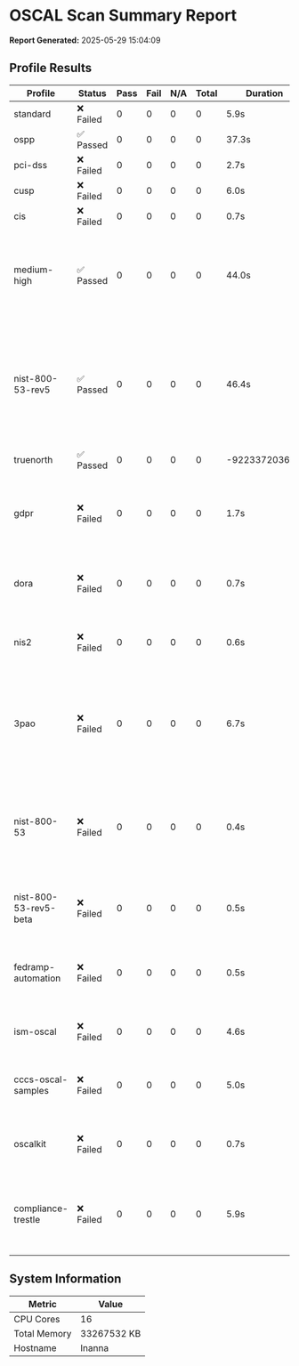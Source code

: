 # OSCAL Scan Summary Report

**Report Generated:** 2025-05-29 15:04:09

## Profile Results

| Profile | Status | Pass | Fail | N/A | Total | Duration | Created | Updated | Reference | Note |
|---------|--------|------|------|-----|-------|----------|---------|---------|-----------|------|
| standard | ❌ Failed | 0 | 0 | 0 | 0 | 5.9s | 0001-01-01T00:00:00Z | 0001-01-01T00:00:00Z | https://pages.nist.gov/OSCAL/ |  |
| ospp | ✅ Passed | 0 | 0 | 0 | 0 | 37.3s | 0001-01-01T00:00:00Z | 0001-01-01T00:00:00Z | https://www.bsi.bund.de/EN/Topics/Certification/ITProductsProtectionProfiles/itproductsprotectionprofiles_node.html |  |
| pci-dss | ❌ Failed | 0 | 0 | 0 | 0 | 2.7s | 0001-01-01T00:00:00Z | 0001-01-01T00:00:00Z | https://www.pcisecuritystandards.org/pci_security/ |  |
| cusp | ❌ Failed | 0 | 0 | 0 | 0 | 6.0s | 0001-01-01T00:00:00Z | 0001-01-01T00:00:00Z | https://docs.fedoraproject.org/en-US/security-guide/ |  |
| cis | ❌ Failed | 0 | 0 | 0 | 0 | 0.7s | 0001-01-01T00:00:00Z | 0001-01-01T00:00:00Z | https://www.cisecurity.org/cis-benchmarks/ |  |
| medium-high | ✅ Passed | 0 | 0 | 0 | 0 | 44.0s | 0001-01-01T00:00:00Z | 0001-01-01T00:00:00Z | https://www.fedramp.gov/ | Using CIS Level 2 workstation profile as baseline for FedRAMP Moderate/High requirements |
| nist-800-53-rev5 | ✅ Passed | 0 | 0 | 0 | 0 | 46.4s | 0001-01-01T00:00:00Z | 0001-01-01T00:00:00Z | https://csrc.nist.gov/publications/detail/sp/800-53/rev-5/final | Using STIG profile as implementation baseline for NIST SP 800-53 Rev. 5 controls including real-time monitoring requirements. |
| truenorth | ✅ Passed | 0 | 0 | 0 | 0 | -9223372036.9s | 0001-01-01T00:00:00Z | 0001-01-01T00:00:00Z | https://github.com/craft-fusion |  |
| gdpr | ❌ Failed | 0 | 0 | 0 | 0 | 1.7s | 0001-01-01T00:00:00Z | 0001-01-01T00:00:00Z | https://commission.europa.eu/law/law-topic/data-protection_en | No official SCAP/OSCAL profile exists as of May 2025. See the official EU site for details. |
| dora | ❌ Failed | 0 | 0 | 0 | 0 | 0.7s | 0001-01-01T00:00:00Z | 0001-01-01T00:00:00Z | https://finance.ec.europa.eu/regulation-and-supervision/financial-supervision/digital-operational-resilience-financial-sector-dora_en | No official SCAP/OSCAL profile exists as of May 2025. |
| nis2 | ❌ Failed | 0 | 0 | 0 | 0 | 0.6s | 0001-01-01T00:00:00Z | 0001-01-01T00:00:00Z | https://digital-strategy.ec.europa.eu/en/policies/nis2-directive | No official SCAP/OSCAL profile exists as of May 2025. |
| 3pao | ❌ Failed | 0 | 0 | 0 | 0 | 6.7s | 0001-01-01T00:00:00Z | 0001-01-01T00:00:00Z | https://www.fedramp.gov/3pao/ | 3PAO is a US federal auditing standard for FedRAMP. Not a SCAP/OSCAL profile, but relevant for compliance. |
| nist-800-53 | ❌ Failed | 0 | 0 | 0 | 0 | 0.4s | 0001-01-01T00:00:00Z | 0001-01-01T00:00:00Z | https://csrc.nist.gov/publications/detail/sp/800-53/rev-5/final | NIST 800-53 is a foundational US federal standard. SCAP/OSCAL mappings exist for some controls. |
| nist-800-53-rev5-beta | ❌ Failed | 0 | 0 | 0 | 0 | 0.5s | 0001-01-01T00:00:00Z | 0001-01-01T00:00:00Z | https://github.com/usnistgov/oscal-content | Draft/beta content. See official NIST OSCAL GitHub for latest. |
| fedramp-automation | ❌ Failed | 0 | 0 | 0 | 0 | 0.5s | 0001-01-01T00:00:00Z | 0001-01-01T00:00:00Z | https://github.com/GSA/fedramp-automation | FedRAMP OSCAL automation, including draft and legacy content. |
| ism-oscal | ❌ Failed | 0 | 0 | 0 | 0 | 4.6s | 0001-01-01T00:00:00Z | 0001-01-01T00:00:00Z | https://github.com/AustralianCyberSecurityCentre/ism-oscal | Australian ISM OSCAL content, official mirror. |
| cccs-oscal-samples | ❌ Failed | 0 | 0 | 0 | 0 | 5.0s | 0001-01-01T00:00:00Z | 0001-01-01T00:00:00Z | https://github.com/aws-samples/cccs-oscal-samples | Canadian CCCS OSCAL profiles, community samples. |
| oscalkit | ❌ Failed | 0 | 0 | 0 | 0 | 0.7s | 0001-01-01T00:00:00Z | 0001-01-01T00:00:00Z | https://github.com/GoComply/oscalkit | GoComply OSCAL SDK/CLI for custom and draft content. |
| compliance-trestle | ❌ Failed | 0 | 0 | 0 | 0 | 5.9s | 0001-01-01T00:00:00Z | 0001-01-01T00:00:00Z | https://github.com/IBM/compliance-trestle | Compliance-as-code platform, supports OSCAL and beta/draft content. |

## System Information

| Metric | Value |
|--------|-------|
| CPU Cores | 16 |
| Total Memory | 33267532 KB |
| Hostname | Inanna |
